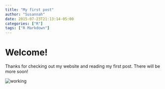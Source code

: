 ```yaml
---
title: "My first post"
author: "Susannah"
date: 2015-07-23T21:13:14-05:00
categories: ["R"]
tags: ["R Markdown"]
---
```

# Welcome! 
Thanks for checking out my website and reading my first post. There will be more soon! 

![working](https://66.media.tumblr.com/tumblr_m7um2qVM6h1rofpj6o1_500.jpg)
